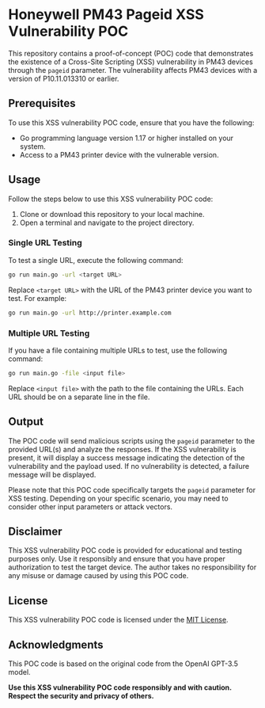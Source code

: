 # Honeywell PM43 Pageid XSS Vulnerability POC

This repository contains a proof-of-concept (POC) code that demonstrates the existence of a Cross-Site Scripting (XSS) vulnerability in PM43 devices through the `pageid` parameter. The vulnerability affects PM43 devices with a version of P10.11.013310 or earlier.

## Prerequisites

To use this XSS vulnerability POC code, ensure that you have the following:

- Go programming language version 1.17 or higher installed on your system.
- Access to a PM43 printer device with the vulnerable version.

## Usage

Follow the steps below to use this XSS vulnerability POC code:

1. Clone or download this repository to your local machine.
2. Open a terminal and navigate to the project directory.

### Single URL Testing

To test a single URL, execute the following command:

```bash
go run main.go -url <target URL>
```

Replace `<target URL>` with the URL of the PM43 printer device you want to test. For example:

```bash
go run main.go -url http://printer.example.com
```

### Multiple URL Testing

If you have a file containing multiple URLs to test, use the following command:

```bash
go run main.go -file <input file>
```

Replace `<input file>` with the path to the file containing the URLs. Each URL should be on a separate line in the file.

## Output

The POC code will send malicious scripts using the `pageid` parameter to the provided URL(s) and analyze the responses. If the XSS vulnerability is present, it will display a success message indicating the detection of the vulnerability and the payload used. If no vulnerability is detected, a failure message will be displayed.

Please note that this POC code specifically targets the `pageid` parameter for XSS testing. Depending on your specific scenario, you may need to consider other input parameters or attack vectors.

## Disclaimer

This XSS vulnerability POC code is provided for educational and testing purposes only. Use it responsibly and ensure that you have proper authorization to test the target device. The author takes no responsibility for any misuse or damage caused by using this POC code.

## License

This XSS vulnerability POC code is licensed under the [MIT License](LICENSE).

## Acknowledgments

This POC code is based on the original code from the OpenAI GPT-3.5 model.

**Use this XSS vulnerability POC code responsibly and with caution. Respect the security and privacy of others.**